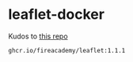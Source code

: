 # leaflet-docker

Kudos to [this repo](https://github.com/Chia-Network/chia-docker)

```
ghcr.io/fireacademy/leaflet:1.1.1
```
